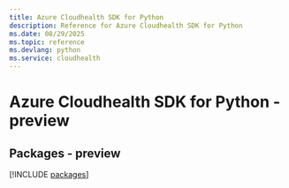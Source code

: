 ```yaml
---
title: Azure Cloudhealth SDK for Python
description: Reference for Azure Cloudhealth SDK for Python
ms.date: 08/29/2025
ms.topic: reference
ms.devlang: python
ms.service: cloudhealth
---
```

# Azure Cloudhealth SDK for Python - preview
## Packages - preview
[!INCLUDE [packages](cloudhealth-index.md)]